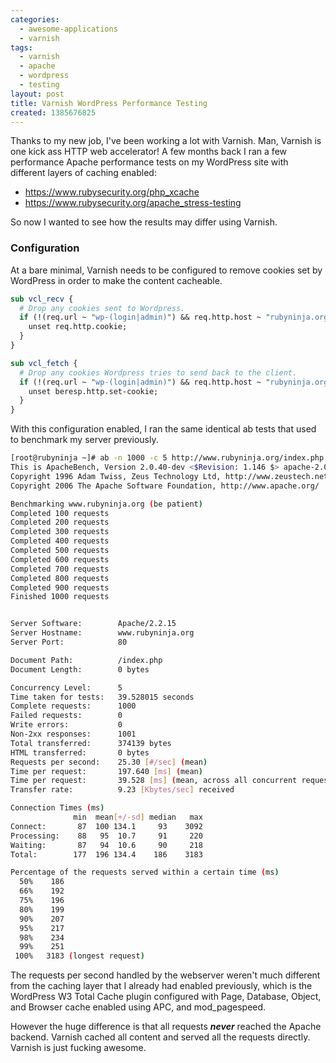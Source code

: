 ```yaml
---
categories:
  - awesome-applications
  - varnish
tags:
  - varnish
  - apache
  - wordpress
  - testing
layout: post
title: Varnish WordPress Performance Testing
created: 1385676825
---
```


Thanks to my new job, I've been working a lot with Varnish. Man, Varnish is one kick ass HTTP web accelerator! A few months back I ran a few performance Apache performance tests on my WordPress site with different layers of caching enabled:

* <a href="https://www.rubysecurity.org/php_xcache" target="_blank">https://www.rubysecurity.org/php_xcache</a>
* <a href="https://www.rubysecurity.org/apache_stress-testing" target="_blank">https://www.rubysecurity.org/apache_stress-testing</a>

So now I wanted to see how the results may differ using Varnish.

### Configuration

At a bare minimal, Varnish needs to be configured to remove cookies set by WordPress in order to make the content cacheable.

```perl
sub vcl_recv {
  # Drop any cookies sent to Wordpress.
  if (!(req.url ~ "wp-(login|admin)") && req.http.host ~ "rubyninja.org") {
    unset req.http.cookie;
  }
}

sub vcl_fetch {
  # Drop any cookies Wordpress tries to send back to the client.
  if (!(req.url ~ "wp-(login|admin)") && req.http.host ~ "rubyninja.org") {
    unset beresp.http.set-cookie;
  }
}
```

With this configuration enabled, I ran the same identical ab tests that used to benchmark my server previously.

```bash
[root@rubyninja ~]# ab -n 1000 -c 5 http://www.rubyninja.org/index.php
This is ApacheBench, Version 2.0.40-dev <$Revision: 1.146 $> apache-2.0
Copyright 1996 Adam Twiss, Zeus Technology Ltd, http://www.zeustech.net/
Copyright 2006 The Apache Software Foundation, http://www.apache.org/

Benchmarking www.rubyninja.org (be patient)
Completed 100 requests
Completed 200 requests
Completed 300 requests
Completed 400 requests
Completed 500 requests
Completed 600 requests
Completed 700 requests
Completed 800 requests
Completed 900 requests
Finished 1000 requests


Server Software:        Apache/2.2.15
Server Hostname:        www.rubyninja.org
Server Port:            80

Document Path:          /index.php
Document Length:        0 bytes

Concurrency Level:      5
Time taken for tests:   39.528015 seconds
Complete requests:      1000
Failed requests:        0
Write errors:           0
Non-2xx responses:      1001
Total transferred:      374139 bytes
HTML transferred:       0 bytes
Requests per second:    25.30 [#/sec] (mean)
Time per request:       197.640 [ms] (mean)
Time per request:       39.528 [ms] (mean, across all concurrent requests)
Transfer rate:          9.23 [Kbytes/sec] received

Connection Times (ms)
              min  mean[+/-sd] median   max
Connect:       87  100 134.1     93    3092
Processing:    88   95  10.7     91     220
Waiting:       87   94  10.6     90     218
Total:        177  196 134.4    186    3183

Percentage of the requests served within a certain time (ms)
  50%    186
  66%    192
  75%    196
  80%    199
  90%    207
  95%    217
  98%    234
  99%    251
 100%   3183 (longest request)
```

The requests per second handled by the webserver weren't much different from the caching layer that I already had enabled previously, which is the WordPress W3 Total Cache plugin configured with Page, Database, Object, and Browser cache enabled using APC, and mod_pagespeed.

However the huge difference is that all requests **_never_** reached the Apache backend. Varnish cached all content and served all the requests directly.  Varnish is just fucking awesome.
